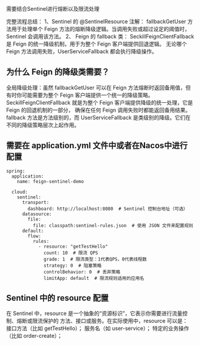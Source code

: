 


需要结合Sentinel进行熔断以及限流处理



完整流程总结：
1、Sentinel 的 @SentinelResource 注解：
fallbackGetUser 方法用于处理单个 Feign 方法的熔断降级逻辑。当调用失败或超过设定的阈值时，Sentinel 会调用该方法。
2、 Feign 的 fallback 类：
SeckillFeignClientFallback 是 Feign 的统一降级机制，用于为整个 Feign 客户端提供回退逻辑。
无论哪个 Feign 方法调用失败，UserServiceFallback 都会执行降级操作。

## 为什么 Feign 的降级类需要？

全局降级处理：虽然 fallbackGetUser 可以在 Feign 方法熔断时返回备用值，但有时你可能需要为整个 Feign 客户端提供一个统一的降级策略。
SeckillFeignClientFallback 就是为整个 Feign 客户端提供降级的统一处理，它是 Feign 的回退机制的一部分，
确保在任何 Feign 调用失败时都能返回备用结果。
fallback 方法是方法级别的，而 UserServiceFallback 是类级别的降级。它们在不同的降级策略层次上起作用。


## 需要在 application.yml 文件中或者在Nacos中进行配置

```
spring:
  application:
    name: feign-sentinel-demo

  cloud:
    sentinel:
      transport:
        dashboard: http://localhost:8080  # Sentinel 控制台地址（可选）
      datasource:
        file:
          file: classpath:sentinel-rules.json  # 使用 JSON 文件来配置规则
      default:
        flow:
          rules:
            - resource: "getTestHello"
              count: 10  # 限流 QPS
              grade: 1  # 限流类型：1代表QPS，0代表线程数
              strategy: 0  # 阻塞策略
              controlBehavior: 0  # 丢弃策略
              limitApp: default  # 限流规则适用的应用名
```


## Sentinel 中的 resource 配置

在 Sentinel 中，resource 是一个抽象的“资源标识”，它表示你需要进行流量控制、熔断或限流保护的 方法、接口或服务。在实际使用中，resource 可以是：
接口方法（比如 getTestHello）；
服务名（如 user-service）；
特定的业务操作（比如 order-create）；